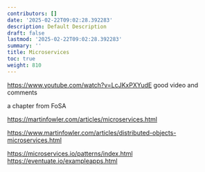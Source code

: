 ```yaml
---
contributors: []
date: '2025-02-22T09:02:28.392283'
description: Default Description
draft: false
lastmod: '2025-02-22T09:02:28.392283'
summary: ''
title: Microservices
toc: true
weight: 810
---
```


<https://www.youtube.com/watch?v=LcJKxPXYudE>
good video and comments

a chapter from FoSA

<https://martinfowler.com/articles/microservices.html>

<https://www.martinfowler.com/articles/distributed-objects-microservices.html>

<https://microservices.io/patterns/index.html>
<https://eventuate.io/exampleapps.html>
